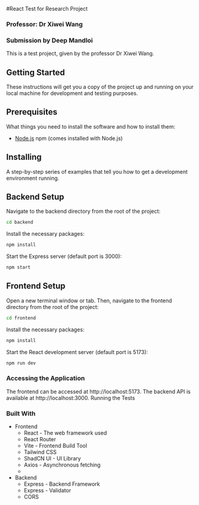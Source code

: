 #React Test for Research Project

### Professor: Dr Xiwei Wang

### Submission by Deep Mandloi

This is a test project, given by the professor Dr Xiwei Wang.

## Getting Started

These instructions will get you a copy of the project up and running on your local machine for development and testing purposes.

## Prerequisites

What things you need to install the software and how to install them:

- [Node.js](https://nodejs.org/en/download/current)
  npm (comes installed with Node.js)

## Installing

A step-by-step series of examples that tell you how to get a development environment running.

## Backend Setup

Navigate to the backend directory from the root of the project:

```bash
cd backend
```

Install the necessary packages:

```bash
npm install
```

Start the Express server (default port is 3000):

```bash
npm start
```

## Frontend Setup

Open a new terminal window or tab. Then, navigate to the frontend directory from the root of the project:

```bash
cd frontend
```

Install the necessary packages:

```bash
npm install
```

Start the React development server (default port is 5173):

```bash
npm run dev
```

### Accessing the Application

The frontend can be accessed at http://localhost:5173.
The backend API is available at http://localhost:3000.
Running the Tests

### Built With

- Frontend
  - React - The web framework used
  - React Router
  - Vite - Frontend Build Tool
  - Tailwind CSS
  - ShadCN UI - UI Library
  - Axios - Asynchronous fetching
  -
- Backend
  - Express - Backend Framework
  - Express - Validator
  - CORS
